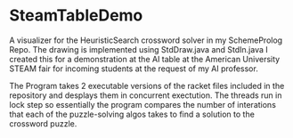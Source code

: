 # SteamTableDemo
A visualizer for the HeuristicSearch crossword solver in my SchemeProlog Repo. The drawing is implemented using StdDraw.java and StdIn.java
I created this for a demonstration at the AI table at the American University STEAM fair for incoming students at the request of my AI professor. 

The Program takes 2 executable versions of the racket files included in the repository and desplays them in concurrent exectution. The threads run in lock step so essentially the program compares the number of interations that each of the puzzle-solving algos takes to find a solution to the crossword puzzle.
